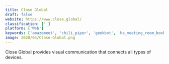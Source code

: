 ```yaml
---
title: Close Global
draft: false 
website: https://www.close.global/
classification: ['']
platform: ['Web']
keywords: ['amazemeet', 'chili_piper', 'geekbot', 'ha_meeting_room_booking_software', 'lucid_meetings', 'meetnotes', 'meetomatic', 'meetingking', 'meetingbird', 'openconf', 'solid', 'standup_jack', 'standuply', 'summitsync', 'vyte', 'wrappup', 'yellow', 'acrossio', 'swiftmeeting']
image: 2020/04/Close-Global.png
---
```

Close Global provides visual communication that connects all types of devices.